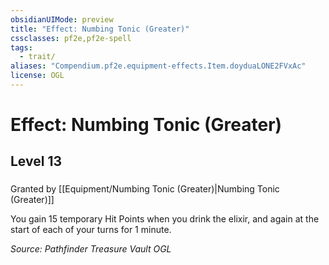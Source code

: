 ```yaml
---
obsidianUIMode: preview
title: "Effect: Numbing Tonic (Greater)"
cssclasses: pf2e,pf2e-spell
tags:
  - trait/
aliases: "Compendium.pf2e.equipment-effects.Item.doyduaLONE2FVxAc"
license: OGL
---
```

# Effect: Numbing Tonic (Greater)
## Level 13
### 






Granted by [[Equipment/Numbing Tonic (Greater)|Numbing Tonic (Greater)]]

You gain 15 temporary Hit Points when you drink the elixir, and again at the start of each of your turns for 1 minute.

*Source: Pathfinder Treasure Vault*
*OGL*